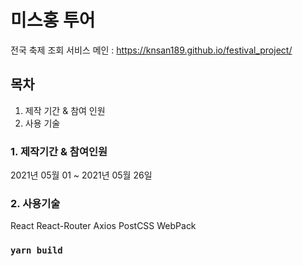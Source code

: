 # 미스홍 투어

전국 축제 조회 서비스
메인 : https://knsan189.github.io/festival_project/

## 목차

1. 제작 기간 & 참여 인원
2. 사용 기술

### 1. 제작기간 & 참여인원
2021년 05월 01 ~ 2021년 05월 26일

### 2. 사용기술
React
React-Router
Axios
PostCSS
WebPack

### `yarn build`

